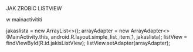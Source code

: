 JAK ZROBIC LISTVIEW

w mainactivititi

jakaslista =  new ArrayList<>();
arrayAdapter = new ArrayAdapter<>(MainActivity.this, android.R.layout.simple_list_item_1, jakaslista);
listView = findViewById(R.id.jakisListVIew);
listView.setAdapter(arrayAdapter);
